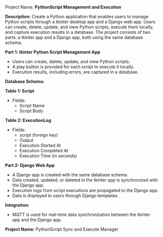 Project Name: **PythonScript Management and Execution**

**Description:**
Create a Python application that enables users to manage Python scripts through a tkinter desktop app and a Django web app. Users can create, delete, update, and view Python scripts, execute them locally, and capture execution results in a database. The project consists of two parts: a tkinter app and a Django app, both using the same database schema.

**Part 1: tkinter Python Script Management App**

- Users can create, delete, update, and view Python scripts.
- A play button is provided for each script to execute it locally.
- Execution results, including errors, are captured in a database.

**Database Schema:**

**Table 1: Script**
- Fields:
  - Script Name
  - Script Body

**Table 2: ExecutionLog**
- Fields:
  - script (foreign key)
  - Output
  - Execution Started At
  - Execution Completed At
  - Execution Time (in seconds)

**Part 2: Django Web App**

- A Django app is created with the same database schema.
- Data created, updated, or deleted in the tkinter app is synchronized with the Django app.
- Execution logs from script executions are propagated to the Django app.
- Data is displayed to users through Django templates.

**Integration:**

- MQTT is used for real-time data synchronization between the tkinter app and the Django app.

**Project Name:** PythonScript Sync and Execute Manager
